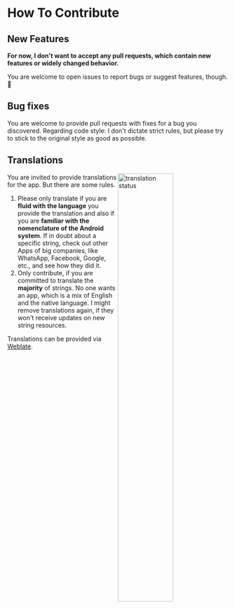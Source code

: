 # How To Contribute

## New Features

**For now, I don't want to accept any pull requests, which contain new features or widely changed
behavior.**

You are welcome to open issues to report bugs or suggest features, though. 🙂


## Bug fixes

You are welcome to provide pull requests with fixes for a bug you discovered.
Regarding code style: I don't dictate strict rules, but please try to stick to the original style as
good as possible.


## Translations

<a href="https://weblate.bubu1.eu/engage/currencies/">
<img src="https://weblate.bubu1.eu/widgets/currencies/-/multi-auto.svg" alt="translation status" style="float: right; width: 50%;" />
</a>

You are invited to provide translations for the app. But there are some rules.

1.  Please only translate if you are **fluid with the language** you provide the translation and
    also if you are **familiar with the nomenclature of the Android system**. If in doubt about a
    specific string, check out other Apps of big companies, like WhatsApp, Facebook, Google, etc.,
    and see how they did it.
2. Only contribute, if you are committed to translate the **majority** of strings. No one wants an
   app, which is a mix of English and the native language. I might remove translations again, if
   they won't receive updates on new string resources.

Translations can be provided via <a href="https://weblate.bubu1.eu/engage/currencies/">Weblate</a>.
